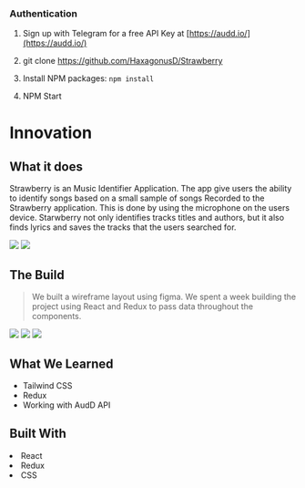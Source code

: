<!-- # Music Speech Lyric finder Go

### Ever have trouble finding that song that's in your head? Well Music Speech lyric finder go is your solution

### Just use your voice to find the lyrics of the song you're thinking about and music speech lyric finder go will help you out

## Tech used

> - AudD API
> - React Spring
> - TailwindCSS

# Strawberry

<!-- ABOUT THE PROJECT -->

### Authentication

1. Sign up with Telegram for a free API Key at [https://audd.io/](https://audd.io/)

2. git clone https://github.com/HaxagonusD/Strawberry

3. Install NPM packages:
   ```npm install```

4. NPM Start

# Innovation

## What it does

   <p> Strawberry is an Music Identifier Application. The app give users the
    ability to identify songs based on a small sample of songs Recorded to  the Strawberry application. This is done by using the microphone on the
    users device. Starwberry not only identifies tracks titles and authors, but it also finds lyrics and saves the tracks that the users searched for.</p>

<img src ="./Images/Final1.png" style="max-width:100%">

<img src ="./Images/lyrics.png" style="max-width:100%">

## The Build

> We built a wireframe layout using figma. We spent a week building the project using React and Redux to pass data throughout the components.

<img src= "./Images/Figma2.png">
<img src= "./Images/FigmaAbout.png">
<img src= "./Images/Figmaphone.png" style="max-width:60%">

<!-- ## Accomplishments  -->

## What We Learned

<ul>
<li> Tailwind CSS</li>
<li> Redux</li>
<li>Working with AudD API</li>
</ul>

## Built With


<li>React</li>
<li>Redux</li>
<li>CSS</li>
</ul>
